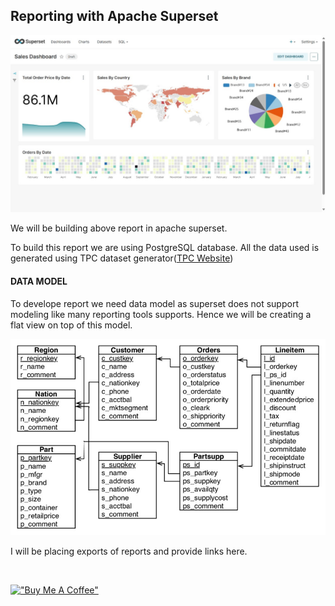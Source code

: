 ## Reporting with Apache Superset

![World Population](./assets/report-screenshot-tpc-h.jpeg)


We will be building above report in apache superset.


To build this report we are using PostgreSQL database. All the data used is generated using TPC dataset generator([TPC Website](https://www.tpc.org/tpc_documents_current_versions/current_specifications5.asp))


#### DATA MODEL

To develope report we need data model as superset does not support modeling like many reporting tools supports. Hence we will be creating a flat view on top of this model. 


![Data Model](./assets/tpc-data-model.jpeg)

I will be placing exports of reports and provide links here.

&nbsp;
&nbsp;
&nbsp;

[!["Buy Me A Coffee"](https://www.buymeacoffee.com/assets/img/custom_images/orange_img.png)](https://www.buymeacoffee.com/shantanukhond)